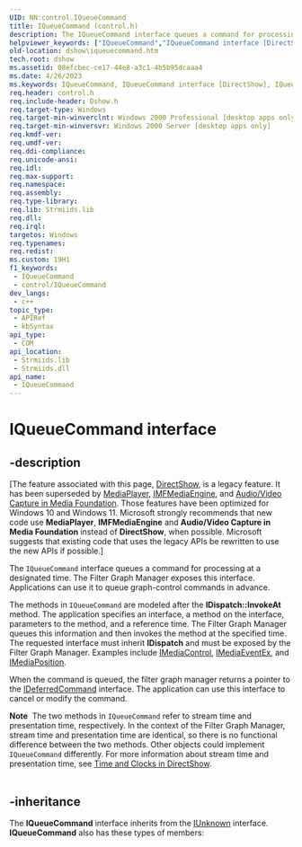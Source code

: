 ```yaml
---
UID: NN:control.IQueueCommand
title: IQueueCommand (control.h)
description: The IQueueCommand interface queues a command for processing at a designated time.
helpviewer_keywords: ["IQueueCommand","IQueueCommand interface [DirectShow]","IQueueCommand interface [DirectShow]","described","IQueueCommandInterface","control/IQueueCommand","dshow.iqueuecommand"]
old-location: dshow\iqueuecommand.htm
tech.root: dshow
ms.assetid: 08efcbec-ce17-44e8-a3c1-4b5b95dcaaa4
ms.date: 4/26/2023
ms.keywords: IQueueCommand, IQueueCommand interface [DirectShow], IQueueCommand interface [DirectShow],described, IQueueCommandInterface, control/IQueueCommand, dshow.iqueuecommand
req.header: control.h
req.include-header: Dshow.h
req.target-type: Windows
req.target-min-winverclnt: Windows 2000 Professional [desktop apps only]
req.target-min-winversvr: Windows 2000 Server [desktop apps only]
req.kmdf-ver: 
req.umdf-ver: 
req.ddi-compliance: 
req.unicode-ansi: 
req.idl: 
req.max-support: 
req.namespace: 
req.assembly: 
req.type-library: 
req.lib: Strmiids.lib
req.dll: 
req.irql: 
targetos: Windows
req.typenames: 
req.redist: 
ms.custom: 19H1
f1_keywords:
 - IQueueCommand
 - control/IQueueCommand
dev_langs:
 - c++
topic_type:
 - APIRef
 - kbSyntax
api_type:
 - COM
api_location:
 - Strmiids.lib
 - Strmiids.dll
api_name:
 - IQueueCommand
---
```


# IQueueCommand interface


## -description

\[The feature associated with this page, [DirectShow](/windows/win32/directshow/directshow), is a legacy feature. It has been superseded by [MediaPlayer](/uwp/api/Windows.Media.Playback.MediaPlayer), [IMFMediaEngine](/windows/win32/api/mfmediaengine/nn-mfmediaengine-imfmediaengine), and [Audio/Video Capture in Media Foundation](windows/win32/medfound/audio-video-capture-in-media-foundation). Those features have been optimized for Windows 10 and Windows 11. Microsoft strongly recommends that new code use **MediaPlayer**, **IMFMediaEngine** and **Audio/Video Capture in Media Foundation** instead of **DirectShow**, when possible. Microsoft suggests that existing code that uses the legacy APIs be rewritten to use the new APIs if possible.\]

The <code>IQueueCommand</code> interface queues a command for processing at a designated time. The Filter Graph Manager exposes this interface. Applications can use it to queue graph-control commands in advance.

The methods in <code>IQueueCommand</code> are modeled after the <b>IDispatch::InvokeAt</b> method. The application specifies an interface, a method on the interface, parameters to the method, and a reference time. The Filter Graph Manager queues this information and then invokes the method at the specified time. The requested interface must inherit <b>IDispatch</b> and must be exposed by the Filter Graph Manager. Examples include <a href="/windows/desktop/api/control/nn-control-imediacontrol">IMediaControl</a>, <a href="/windows/desktop/api/control/nn-control-imediaeventex">IMediaEventEx</a>, and <a href="/windows/desktop/api/control/nn-control-imediaposition">IMediaPosition</a>.

When the command is queued, the filter graph manager returns a pointer to the <a href="/windows/desktop/api/control/nn-control-ideferredcommand">IDeferredCommand</a> interface. The application can use this interface to cancel or modify the command.

<div class="alert"><b>Note</b>  The two methods in <code>IQueueCommand</code> refer to stream time and presentation time, respectively. In the context of the Filter Graph Manager, stream time and presentation time are identical, so there is no functional difference between the two methods. Other objects could implement <code>IQueueCommand</code> differently. For more information about stream time and presentation time, see <a href="/windows/desktop/DirectShow/time-and-clocks-in-directshow">Time and Clocks in DirectShow</a>.</div>
<div> </div>

## -inheritance

The <b>IQueueCommand</b> interface inherits from the <a href="/windows/desktop/api/unknwn/nn-unknwn-iunknown">IUnknown</a> interface. <b>IQueueCommand</b> also has these types of members:

